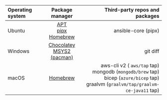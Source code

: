 | Operating system | Package manager | Third-party repos and packages |
| :---        |     :---:      |          ---: |
| Ubuntu      | [APT](https://wiki.debian.org/Apt) <br/> [pipx](https://pypa.github.io/pipx/) <br/> [Homebrew](https://homebrew.sh)        | ansible-core (pipx)    |
| Windows     | [Chocolatey](https://chocolatey.org)  <br/> [MSYS2 (pacman)](https://www.msys2.org/docs/package-management)   | git diff      |
| macOS       | [Homebrew](https://homebrew.sh)            | aws-cli v2 ( `aws/tap` tap) <br/> mongodb (`mongodb/brew` tap) </br> bicep (`azure/bicep` tap) </br> graalvm (`graalvm/tap/graalvm-ce-java11` tap)|                      
